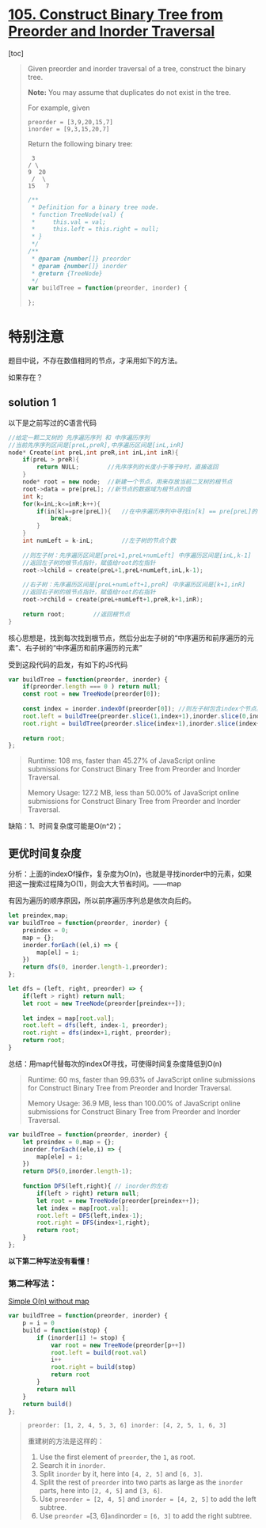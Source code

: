 # [105. Construct Binary Tree from Preorder and Inorder Traversal](https://leetcode.com/problems/construct-binary-tree-from-preorder-and-inorder-traversal/)

[toc]

> Given preorder and inorder traversal of a tree, construct the binary tree.
>
> **Note:**
> You may assume that duplicates do not exist in the tree.
>
> For example, given
>
> ```
> preorder = [3,9,20,15,7]
> inorder = [9,3,15,20,7]
> ```
>
> Return the following binary tree:
>
> ```
>  3
> / \
> 9  20
>  /  \
> 15   7
> ```
>
> ```javascript
> /**
>  * Definition for a binary tree node.
>  * function TreeNode(val) {
>  *     this.val = val;
>  *     this.left = this.right = null;
>  * }
>  */
> /**
>  * @param {number[]} preorder
>  * @param {number[]} inorder
>  * @return {TreeNode}
>  */
> var buildTree = function(preorder, inorder) {
>     
> };
> ```
>



# 特别注意

题目中说，不存在数值相同的节点，才采用如下的方法。

如果存在？



## solution 1

以下是之前写过的C语言代码

```C++
//给定一颗二叉树的 先序遍历序列 和 中序遍历序列
//当前先序序列区间是[preL,preR],中序遍历区间是[inL,inR] 
node* Create(int preL,int preR,int inL,int inR){
	if(preL > preR){
		return NULL;		//先序序列的长度小于等于0时，直接返回 
	}
	node* root = new node;	//新建一个节点，用来存放当前二叉树的根节点
	root->data = pre[preL];	//新节点的数据域为根节点的值
	int k;
	for(k=inL;k<=inR;k++){
		if(in[k]==pre[preL]){	//在中序遍历序列中寻找in[k] == pre[preL]的节点 
			break;
		}
	} 
	int numLeft = k-inL;		//左子树的节点个数
	
	//则左子树：先序遍历区间是[preL+1,preL+numLeft] 中序遍历区间是[inL,k-1]
	//返回左子树的根节点指针，赋值给root的左指针
	root->lchild = create(preL+1,preL+numLeft,inL,k-1);
	
	//右子树：先序遍历区间是[preL+numLeft+1,preR] 中序遍历区间是[k+1,inR]
	//返回右子树的根节点指针，赋值给root的右指针
	root->rchild = create(preL+numLeft+1,preR,k+1,inR); 
	
	return root;		//返回根节点 
}
```

核心思想是，找到每次找到根节点，然后分出左子树的“中序遍历和前序遍历的元素”、右子树的“中序遍历和前序遍历的元素”

受到这段代码的启发，有如下的JS代码

```javascript
var buildTree = function(preorder, inorder) {
    if(preorder.length === 0 ) return null;
    const root = new TreeNode(preorder[0]);
    
    const index = inorder.indexOf(preorder[0]); //则左子树包含index个节点。所以，对于前序序列，[1,index]属于左子树，[index+1,end]为右子树；对于中序遍历节点，[0,index-1]属于左子树，[index,end]为右子树
    root.left = buildTree(preorder.slice(1,index+1),inorder.slice(0,index));
    root.right = buildTree(preorder.slice(index+1),inorder.slice(index+1));
    
    return root;
};
```

> Runtime: 108 ms, faster than 45.27% of JavaScript online submissions for Construct Binary Tree from Preorder and Inorder Traversal.
>
> Memory Usage: 127.2 MB, less than 50.00% of JavaScript online submissions for Construct Binary Tree from Preorder and Inorder Traversal.

缺陷：1、时间复杂度可能是O(n^2)； 

## 更优时间复杂度

分析：上面的indexOf操作，复杂度为O(n)，也就是寻找inorder中的元素，如果把这一搜索过程降为O(1)，则会大大节省时间。——map

有因为遍历的顺序原因，所以前序遍历序列总是依次向后的。

```javascript
let preindex,map;
var buildTree = function(preorder, inorder) {
    preindex = 0;
    map = {};
    inorder.forEach((el,i) => {
    	map[el] = i;
    })
    return dfs(0, inorder.length-1,preorder);
};

let dfs = (left, right, preorder) => {
	if(left > right) return null;
	let root = new TreeNode(preorder[preindex++]);
	
	let index = map[root.val];
	root.left = dfs(left, index-1, preorder);
	root.right = dfs(index+1,right, preorder);
	return root;
}
```

总结：用map代替每次的indexOf寻找，可使得时间复杂度降低到O(n)

> Runtime: 60 ms, faster than 99.63% of JavaScript online submissions for Construct Binary Tree from Preorder and Inorder Traversal.
>
> Memory Usage: 36.9 MB, less than 100.00% of JavaScript online submissions for Construct Binary Tree from Preorder and Inorder Traversal.

```javascript
var buildTree = function(preorder, inorder) {
    let preindex = 0,map = {};
    inorder.forEach((ele,i) => {
        map[ele] = i;
    })
    return DFS(0,inorder.length-1);
    
    function DFS(left,right){ // inorder的左右
        if(left > right) return null;
        let root = new TreeNode(preorder[preindex++]);
        let index = map[root.val];
        root.left = DFS(left,index-1);
        root.right = DFS(index+1,right);
        return root;
    }
};
```



**以下第二种写法没有看懂！**

### 第二种写法：

[Simple O(n) without map](https://leetcode.com/problems/construct-binary-tree-from-preorder-and-inorder-traversal/discuss/34543/Simple-O(n)-without-map)

```javascript
var buildTree = function(preorder, inorder) {
    p = i = 0
    build = function(stop) {
        if (inorder[i] != stop) {
            var root = new TreeNode(preorder[p++])
            root.left = build(root.val)
            i++
            root.right = build(stop)
            return root
        }
        return null
    }
    return build()
};
```

> `preorder: [1, 2, 4, 5, 3, 6]
> inorder: [4, 2, 5, 1, 6, 3]`
>
> 重建树的方法是这样的：
>
> 1. Use the first element of `preorder`, the `1`, as root.
> 2. Search it in `inorder`.
> 3. Split `inorder` by it, here into `[4, 2, 5]` and `[6, 3]`.
> 4. Split the rest of `preorder` into two parts as large as the `inorder` parts, here into `[2, 4, 5]` and `[3, 6]`.
> 5. Use `preorder = [2, 4, 5]` and `inorder = [4, 2, 5]` to add the left subtree.
> 6. Use `preorder =`[3, 6]`and`inorder = `[6, 3]` to add the right subtree.
>

